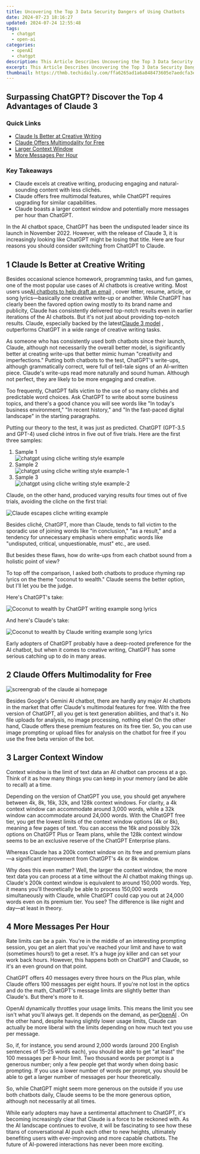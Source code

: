 ```yaml
---
title: Uncovering the Top 3 Data Security Dangers of Using Chatbots
date: 2024-07-23 18:16:27
updated: 2024-07-24 12:55:48
tags:
  - chatgpt
  - open-ai
categories:
  - openAI
  - chatgpt
description: This Article Describes Uncovering the Top 3 Data Security Dangers of Using Chatbots
excerpt: This Article Describes Uncovering the Top 3 Data Security Dangers of Using Chatbots
thumbnail: https://thmb.techidaily.com/ffa6265ad1a6a848473605e7aedcfa3ec46ffbe39326ff49e8d4fafd11fa0e00.jpg
---
```


## Surpassing ChatGPT? Discover the Top 4 Advantages of Claude 3

### Quick Links

* [Claude Is Better at Creative Writing](https://www.makeuseof.com/reasons-use-claude-3-instead-of-chatgpt/#claude-is-better-at-creative-writing)
* [Claude Offers Multimodality for Free](https://www.makeuseof.com/reasons-use-claude-3-instead-of-chatgpt/#claude-offers-multimodality-for-free)
* [Larger Context Window](https://www.makeuseof.com/reasons-use-claude-3-instead-of-chatgpt/#larger-context-window)
* [More Messages Per Hour](https://www.makeuseof.com/reasons-use-claude-3-instead-of-chatgpt/#more-messages-per-hour)

### Key Takeaways

* Claude excels at creative writing, producing engaging and natural-sounding content with less clichés.
* Claude offers free multimodal features, while ChatGPT requires upgrading for similar capabilities.
* Claude boasts a larger context window and potentially more messages per hour than ChatGPT.

 In the AI chatbot space, ChatGPT has been the undisputed leader since its launch in November 2022\. However, with the release of Claude 3, it is increasingly looking like ChatGPT might be losing that title. Here are four reasons you should consider switching from ChatGPT to Claude.

## 1 Claude Is Better at Creative Writing

 Besides occasional science homework, programming tasks, and fun games, one of the most popular use cases of AI chatbots is creative writing. Most users use[AI chatbots to help draft an email](https://www.makeuseof.com/use-chatgpt-write-work-emails/) , cover letter, resume, article, or song lyrics—basically one creative write-up or another. While ChatGPT has clearly been the favored option owing mostly to its brand name and publicity, Claude has consistently delivered top-notch results even in earlier iterations of the AI chatbots. But it's not just about providing top-notch results. Claude, especially backed by the latest[Claude 3 model](https://www.makeuseof.com/what-is-claude-3/) , outperforms ChatGPT in a wide range of creative writing tasks.

 As someone who has consistently used both chatbots since their launch, Claude, although not necessarily the overall better model, is significantly better at creating write-ups that better mimic human "creativity and imperfections." Putting both chatbots to the test, ChatGPT's write-ups, although grammatically correct, were full of tell-tale signs of an AI-written piece. Claude's write-ups read more naturally and sound human. Although not perfect, they are likely to be more engaging and creative.

 Too frequently, ChatGPT falls victim to the use of so many clichés and predictable word choices. Ask ChatGPT to write about some business topics, and there's a good chance you will see words like "In today's business environment," "In recent history," and "In the fast-paced digital landscape" in the starting paragraphs.

 Putting our theory to the test, it was just as predicted. ChatGPT (GPT-3.5 and GPT-4) used cliché intros in five out of five trials. Here are the first three samples:

1. Sample 1  
![chatgpt using cliche writing style example](https://static1.makeuseofimages.com/wordpress/wp-content/uploads/2024/03/chatgpt-flaws-1.jpg)
2. Sample 2  
![chatgpt using cliche writing style example-1](https://static1.makeuseofimages.com/wordpress/wp-content/uploads/2024/03/chatgpt-flaws-2.jpg)
3. Sample 3  
![chatgpt using cliche writing style example-2](https://static1.makeuseofimages.com/wordpress/wp-content/uploads/2024/03/chatgpt-flaws-3.jpg)

 Claude, on the other hand, produced varying results four times out of five trials, avoiding the cliche on the first trial:

![Claude escapes cliche writing example](https://static1.makeuseofimages.com/wordpress/wp-content/uploads/2024/03/claude-escapes-cliche.jpg)

 Besides cliché, ChatGPT, more than Claude, tends to fall victim to the sporadic use of joining words like "in conclusion," "as a result," and a tendency for unnecessary emphasis where emphatic words like "undisputed, critical, unquestionable, must" etc., are used.

 But besides these flaws, how do write-ups from each chatbot sound from a holistic point of view?

 To top off the comparison, I asked both chatbots to produce rhyming rap lyrics on the theme "coconut to wealth." Claude seems the better option, but I'll let you be the judge.

Here's ChatGPT's take:

![Coconut to wealth by ChatGPT writing example song lyrics](https://static1.makeuseofimages.com/wordpress/wp-content/uploads/2024/03/coconut-to-wealth-by-chatgpt.jpg)

And here's Claude's take:

![Coconut to wealth by Claude writing example song lyrics](https://static1.makeuseofimages.com/wordpress/wp-content/uploads/2024/03/coconut-to-wealth-by-claude.jpg)

 Early adopters of ChatGPT probably have a deep-rooted preference for the AI chatbot, but when it comes to creative writing, ChatGPT has some serious catching up to do in many areas.

## 2 Claude Offers Multimodality for Free

![screengrab of the claude ai homepage](https://static1.makeuseofimages.com/wordpress/wp-content/uploads/2024/03/claude-screengrab.jpg)

 Besides Google's Gemini AI chatbot, there are hardly any major AI chatbots in the market that offer Claude's multimodal features for free. With the free version of ChatGPT, all you get is text generation abilities, and that's it. No file uploads for analysis, no image processing, nothing else! On the other hand, Claude offers these premium features on its free tier. So, you can use image prompting or upload files for analysis on the chatbot for free if you use the free beta version of the bot.

## 3 Larger Context Window

 Context window is the limit of text data an AI chatbot can process at a go. Think of it as how many things you can keep in your memory (and be able to recall) at a time.

 Depending on the version of ChatGPT you use, you should get anywhere between 4k, 8k, 16k, 32k, and 128k context windows. For clarity, a 4k context window can accommodate around 3,000 words, while a 32k window can accommodate around 24,000 words. With the ChatGPT free tier, you get the lowest limits of the context window options (4k or 8k), meaning a few pages of text. You can access the 16k and possibly 32k options on ChatGPT Plus or Team plans, while the 128k context window seems to be an exclusive reserve of the ChatGPT Enterprise plans.

 Whereas Claude has a 200k context window on its free and premium plans—a significant improvement from ChatGPT's 4k or 8k window.

 Why does this even matter? Well, the larger the context window, the more text data you can process at a time without the AI chatbot making things up. Claude's 200k context window is equivalent to around 150,000 words. Yep, it means you'll theoretically be able to process 150,000 words simultaneously with Claude, while ChatGPT could cap you out at 24,000 words even on its premium tier. You see? The difference is like night and day—at least in theory.

## 4 More Messages Per Hour

 Rate limits can be a pain. You're in the middle of an interesting prompting session, you get an alert that you've reached your limit and have to wait (sometimes hours!) to get a reset. It's a huge joy killer and can set your work back hours. However, this happens both on ChatGPT and Claude, so it's an even ground on that point.

 ChatGPT offers 40 messages every three hours on the Plus plan, while Claude offers 100 messages per eight hours. If you're not lost in the optics and do the math, ChatGPT's message limits are slightly better than Claude's. But there's more to it.

 OpenAI dynamically throttles your usage limits. This means the limit you see isn't what you'll always get. It depends on the demand, as per[OpenAI](https://help.openai.com/en/articles/7102672-how-can-i-access-gpt-4) . On the other hand, despite having slightly lower usage limits, Claude can actually be more liberal with the limits depending on how much text you use per message.

 So, if, for instance, you send around 2,000 words (around 200 English sentences of 15–25 words each), you should be able to get "at least" the 100 messages per 8-hour limit. Two thousand words per prompt is a generous number; only a few people get that wordy when doing basic prompting. If you use a lower number of words per prompt, you should be able to get a larger number of messages per hour theoretically.

 So, while ChatGPT might seem more generous on the outside if you use both chatbots daily, Claude seems to be the more generous option, although not necessarily at all times.

 While early adopters may have a sentimental attachment to ChatGPT, it's becoming increasingly clear that Claude is a force to be reckoned with. As the AI landscape continues to evolve, it will be fascinating to see how these titans of conversational AI push each other to new heights, ultimately benefiting users with ever-improving and more capable chatbots. The future of AI-powered interactions has never been more exciting.


<ins class="adsbygoogle"
     style="display:block"
     data-ad-format="autorelaxed"
     data-ad-client="ca-pub-7571918770474297"
     data-ad-slot="1223367746"></ins>



<ins class="adsbygoogle"
     style="display:block"
     data-ad-client="ca-pub-7571918770474297"
     data-ad-slot="8358498916"
     data-ad-format="auto"
     data-full-width-responsive="true"></ins>
